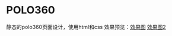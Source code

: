 # POLO360
静态的polo360页面设计，使用html和css
效果预览：[效果图](https://whh97.github.io/POLO360/index.html)
[效果图2](htmlpreview.github.io/index.html)
